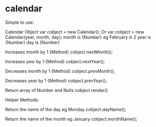 # calendar
Simple to use:

Calendar Object
var cobject = new Calendar();
Or
var cobject = new Calendar(year, month, day);
month is {Number} eg February is 2
year is {Number}
day is {Number}


Increases month by 1 {Method}
cobject.nextMonth();

Increases yesr by 1 {Method}
cobject.nextYear();

Decreases month by 1 {Method}
cobject.prevMonth();

Decreases year by 1 {Method}
cobject.prevYear();

Return array of Number and Nulls
cobject.render()

Helper Methods:

Return the name of the day eg Monday
cobject.dayName();

Return the name of the month eg January
cobject.monthName();
